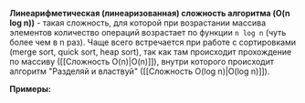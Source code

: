 **Линеарифметическая (линеаризованная) сложность алгоритма (O(n log n))** - такая сложность, для которой при возрастании массива элементов количество операций возрастает по функции `n log n` (чуть более чем в n раз). Чаще всего встречается при работе с сортировками (merge sort, quick sort, heap sort), так как там происходит прохождение по массиву ([[Сложность O(n)|O(n)]]), внутри которого происходит алгоритм "Разделяй и властвуй" ([[Сложность O(log n)|O(log n)]]).

**Примеры:**

```Python

```